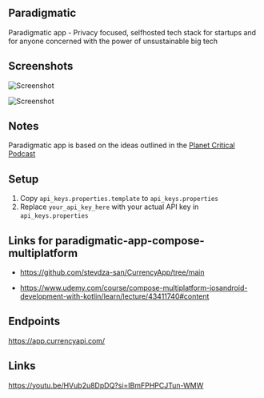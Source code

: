 ## Paradigmatic
Paradigmatic app - Privacy focused, selfhosted tech stack for startups and for anyone concerned with the power of unsustainable big tech

## Screenshots
![Screenshot](https://github.com/arunabhdas/Paradigmatic/blob/main/screenshots/screenshot_4.png?raw=true)

![Screenshot](https://github.com/arunabhdas/Paradigmatic/blob/main/screenshots/screenshot_1.png?raw=true)

## Notes
Paradigmatic app is based on the ideas outlined in the [Planet Critical Podcast](https://podcasts.apple.com/ca/podcast/planet-critical/id1545009586) 

## Setup

1. Copy `api_keys.properties.template` to `api_keys.properties`
2. Replace `your_api_key_here` with your actual API key in `api_keys.properties`

## Links for paradigmatic-app-compose-multiplatform

- https://github.com/stevdza-san/CurrencyApp/tree/main

- https://www.udemy.com/course/compose-multiplatform-iosandroid-development-with-kotlin/learn/lecture/43411740#content 

## Endpoints

https://app.currencyapi.com/

## Links

https://youtu.be/HVub2u8DpDQ?si=IBmFPHPCJTun-WMW
